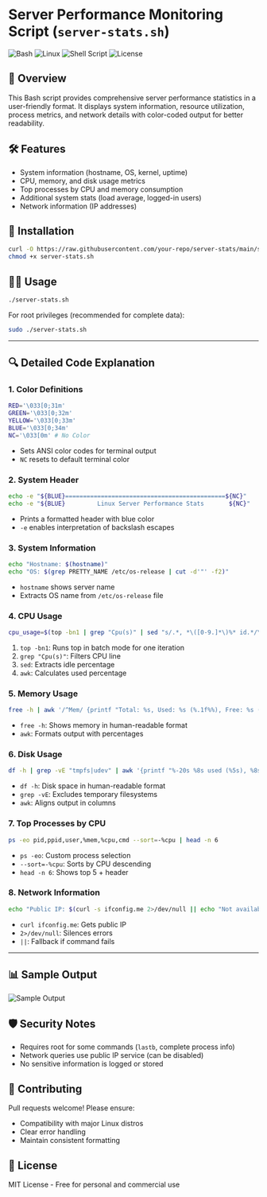 # Server Performance Monitoring Script (`server-stats.sh`)

![Bash](https://img.shields.io/badge/Bash-4EAA25?style=for-the-badge&logo=gnu-bash&logoColor=white)
![Linux](https://img.shields.io/badge/Linux-FCC624?style=for-the-badge&logo=linux&logoColor=black)
![Shell Script](https://img.shields.io/badge/Shell_Script-121011?style=for-the-badge&logo=gnu-bash&logoColor=white)
![License](https://img.shields.io/badge/License-MIT-blue?style=for-the-badge)

## 📝 Overview
This Bash script provides comprehensive server performance statistics in a user-friendly format. It displays system information, resource utilization, process metrics, and network details with color-coded output for better readability.

## 🛠️ Features
- System information (hostname, OS, kernel, uptime)
- CPU, memory, and disk usage metrics
- Top processes by CPU and memory consumption
- Additional system stats (load average, logged-in users)
- Network information (IP addresses)

## 🚀 Installation
```bash
curl -O https://raw.githubusercontent.com/your-repo/server-stats/main/server-stats.sh
chmod +x server-stats.sh
```

## 🏃‍♂️ Usage
```bash
./server-stats.sh
```
For root privileges (recommended for complete data):
```bash
sudo ./server-stats.sh
```

---

## 🔍 Detailed Code Explanation

### 1. Color Definitions
```bash
RED='\033[0;31m'
GREEN='\033[0;32m'
YELLOW='\033[0;33m'
BLUE='\033[0;34m'
NC='\033[0m' # No Color
```
- Sets ANSI color codes for terminal output
- `NC` resets to default terminal color

### 2. System Header
```bash
echo -e "${BLUE}=============================================${NC}"
echo -e "${BLUE}         Linux Server Performance Stats       ${NC}"
```
- Prints a formatted header with blue color
- `-e` enables interpretation of backslash escapes

### 3. System Information
```bash
echo "Hostname: $(hostname)"
echo "OS: $(grep PRETTY_NAME /etc/os-release | cut -d'"' -f2)"
```
- `hostname` shows server name
- Extracts OS name from `/etc/os-release` file

### 4. CPU Usage
```bash
cpu_usage=$(top -bn1 | grep "Cpu(s)" | sed "s/.*, *\([0-9.]*\)%* id.*/\1/" | awk '{print 100 - $1"%"}')
```
1. `top -bn1`: Runs top in batch mode for one iteration
2. `grep "Cpu(s)"`: Filters CPU line
3. `sed`: Extracts idle percentage
4. `awk`: Calculates used percentage

### 5. Memory Usage
```bash
free -h | awk '/^Mem/ {printf "Total: %s, Used: %s (%.1f%%), Free: %s (%.1f%%)\n", $2, $3, $3/$2*100, $4, $4/$2*100}'
```
- `free -h`: Shows memory in human-readable format
- `awk`: Formats output with percentages

### 6. Disk Usage
```bash
df -h | grep -vE "tmpfs|udev" | awk '{printf "%-20s %8s used (%5s), %8s free\n", $1, $3, $5, $4}'
```
- `df -h`: Disk space in human-readable format
- `grep -vE`: Excludes temporary filesystems
- `awk`: Aligns output in columns

### 7. Top Processes by CPU
```bash
ps -eo pid,ppid,user,%mem,%cpu,cmd --sort=-%cpu | head -n 6
```
- `ps -eo`: Custom process selection
- `--sort=-%cpu`: Sorts by CPU descending
- `head -n 6`: Shows top 5 + header

### 8. Network Information
```bash
echo "Public IP: $(curl -s ifconfig.me 2>/dev/null || echo "Not available")"
```
- `curl ifconfig.me`: Gets public IP
- `2>/dev/null`: Silences errors
- `||`: Fallback if command fails

---

## 📊 Sample Output
![Sample Output](sample-output.png)

## 🛡️ Security Notes
- Requires root for some commands (`lastb`, complete process info)
- Network queries use public IP service (can be disabled)
- No sensitive information is logged or stored

## 🤝 Contributing
Pull requests welcome! Please ensure:
- Compatibility with major Linux distros
- Clear error handling
- Maintain consistent formatting

## 📜 License
MIT License - Free for personal and commercial use

